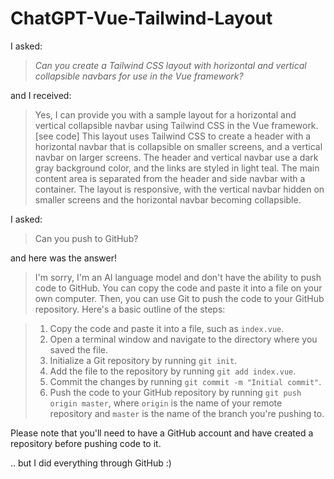 # ChatGPT-Vue-Tailwind-Layout

I asked:
> _Can you create a Tailwind CSS layout with horizontal and vertical collapsible navbars for use in the Vue framework?_

and I received:
> Yes, I can provide you with a sample layout for a horizontal and vertical collapsible navbar using Tailwind CSS in the Vue framework. 
> [see code]
> This layout uses Tailwind CSS to create a header with a horizontal navbar that is collapsible on smaller screens, and a vertical navbar on larger screens. The header and vertical navbar use a dark gray background color, and the links are styled in light teal. The main content area is separated from the header and side navbar with a container. The layout is responsive, with the vertical navbar hidden on smaller screens and the horizontal navbar becoming collapsible.

I asked:
> Can you push to GitHub?

and here was the answer!

> I'm sorry, I'm an AI language model and don't have the ability to push code to GitHub. You can copy the code and paste it into a file on your own computer. Then, you can use Git to push the code to your GitHub repository. Here's a basic outline of the steps:

> 1. Copy the code and paste it into a file, such as `index.vue`.
> 2. Open a terminal window and navigate to the directory where you saved the file.
> 3. Initialize a Git repository by running `git init`.
> 4. Add the file to the repository by running `git add index.vue`.
> 5. Commit the changes by running `git commit -m "Initial commit"`.
> 6. Push the code to your GitHub repository by running `git push origin master`, where `origin` is the name of your remote repository and `master` is the name of the branch you're pushing to.

Please note that you'll need to have a GitHub account and have created a repository before pushing code to it.

.. but I did everything through GitHub :)

